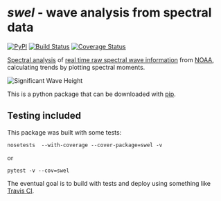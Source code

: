 # _swel_ - wave analysis from spectral data
[![PyPI](https://img.shields.io/pypi/v/swel.svg?maxAge=2592000?style=plastic)](https://pypi.python.org/pypi/swel)
[![Build Status](https://travis-ci.org/noah-de/swel.svg?branch=master)](https://travis-ci.org/noah-de/swel)
[![Coverage Status](https://coveralls.io/repos/github/noah-de/swel/badge.svg?branch=master)](https://coveralls.io/github/noah-de/swel?branch=master)

[Spectral analysis](https://upcommons.upc.edu/bitstream/handle/2099.1/6034/06.pdf?sequence=7) of [real time raw spectral wave information](https://www.ndbc.noaa.gov/data_spec.shtml) from [NOAA](https://www.ndbc.noaa.gov/), calculating trends by plotting spectral moments.

![Significant Wave Height](https://github.com/noah-de/surf-report/blob/master/References/SWH.png)

This is a python package that can be downloaded with [pip](https://pypi.org/project/swel/).

## Testing included
This package was built with some tests:

    nosetests  --with-coverage --cover-package=swel -v

or
    
    pytest -v --cov=swel
    
The eventual goal is to build with tests and deploy using something like [Travis CI](https://docs.travis-ci.com/user/deployment/pypi/).
